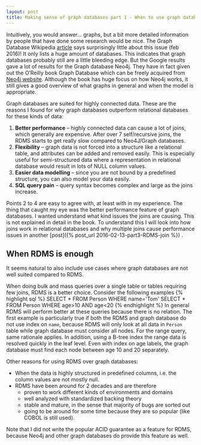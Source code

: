 ```yaml
---
layout: post
title: Making sense of graph databases part 1 - When to use graph databases, and when not to
---
```


Intuitively, you would answer... graphs, but a bit more detailed information by people that have done some research would be nice. The Graph Database Wikipedia [article](https://en.wikipedia.org/wiki/Graph_database) says surprisingly little about this issue (feb 2016)! It only lists a huge amount of databases. This indicates that graph databases probably still are a little bleeding edge. But the Google results gave a lot of results for the Graph database Neo4j. They have in fact given out the O’Reilly book Graph Database which can be freely acquired from [Neo4j website](neo4j.com/books/graph-databases/). Although the book has huge focus on how Neo4j works, it still gives a good overview of what graphs in general and when the model is appropriate.

Graph databases are suited for highly connected data. These are the reasons I found for why graph databases outperform relational databases for these kinds of data:

1. **Better performance** – highly connected data can cause a lot of joins, which generally are expensive. After over 7 self/recursive joins, the RDMS starts to get really slow compared to Neo4J/Graph databases.
2. **Flexibility** – graph data is not forced into a structure like a relational table, and attributes can be added and removed easily. This is especially useful for semi-structured data where a representation in relational database would result in lots of NULL column values.
3. **Easier data modelling** – since you are not bound by a predefined structure, you can also model your data easily.
4. **SQL query pain** – query syntax becomes complex and large as the joins increase.

Points 2 to 4 are easy to agree with, at least with in my experience. The thing that caught my eye was the better performance feature of graph databases. I wanted understand what kind issues the joins are causing. This is not explained in detail in the book. To understand this I will look into how joins work in relational databases and why multiple joins cause performance issues in another [post]({% post_url 2016-02-13-part3-RDMS-join %}) .

## When RDMS is enough
It seems natural to also include use cases where graph databases are not well suited compared to RDMS.

When doing bulk and mass queries over a single table or tables requiring few joins, RDMS is a better choice. Consider the following examples
{% highlight sql %}
SELECT * FROM Person WHERE name='Tom'
SELECT * FROM Person WHERE age>10 AND age<20
{% endhighlight %}
In general RDMS will perform better at these queries because there is no relation. The first example is particularly true if both the RDMS and graph database do not use index on `name`, because RDMS will only look at all data in `Person` table while graph database must consider all nodes. For the range query, same rationale applies. In addition, using a B-tree index the range data is resolved quickly in the leaf level. Even with index on age labels, the graph database must find each node between age 10 and 20 separately.

Other reasons for using RDMS over graph databases:

* When the data is highly structured in predefined columns, i.e. the column values are not mostly null.
* RDMS have been around for 2 decades and are therefore
  * proven to work different kinds of environments and domains
  * well analyzed with standardized backing theory
  * stable and mature, in the sense that majority of bugs are sorted out
  * going to be around for some time because they are so popular (like COBOL is still used).

Note that I did not write the popular ACID guarantee as a feature for RDMS, because Neo4j and other graph databases do provide this feature as well.



